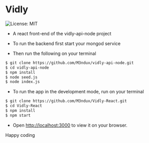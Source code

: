 # Vidly

![License: MIT](https://img.shields.io/badge/Language-Javascript-green.svg)

- A react front-end of the vidly-api-node project

- To run the backend first start your mongod service

- Then run the following on your terminal

```bash
$ git clone https://github.com/M3ndux/vidly-api-node.git
$ cd vidly-api-node
$ npm install
$ node seed.js
$ node index.js
```

- To run the app in the development mode, run on your terminal

```bash
$ git clone https://github.com/M3ndux/Vidly-React.git
$ cd Vidly-React
$ npm install
$ npm start
```

- Open [http://localhost:3000](http://localhost:3000) to view it on your browser.

Happy coding
